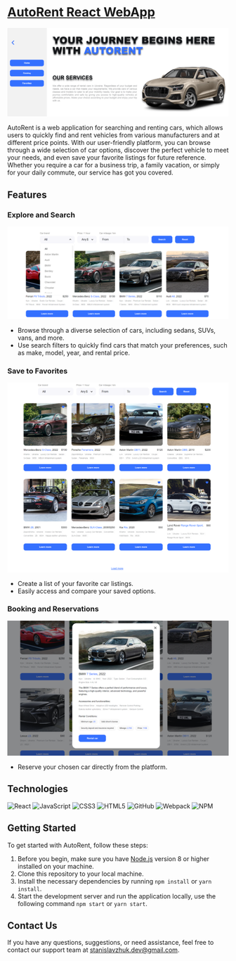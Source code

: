 # [AutoRent React WebApp](https://stanislavzhuk.github.io/AutoRent/)

<img src="./assets/home-page.png" alt="Home page">

AutoRent is a web application for searching and renting cars, which allows users to quickly find and rent vehicles from various manufacturers and at different price points. With our user-friendly platform, you can browse through a wide selection of car options, discover the perfect vehicle to meet your needs, and even save your favorite listings for future reference. Whether you require a car for a business trip, a family vacation, or simply for your daily commute, our service has got you covered.

## Features

### Explore and Search

<img src="./assets/search.png" alt="Search">

- Browse through a diverse selection of cars, including sedans, SUVs, vans, and more.
- Use search filters to quickly find cars that match your preferences, such as make, model, year, and rental price.

### Save to Favorites

<img src="./assets/favorite-page.png" alt="Favorite page">

- Create a list of your favorite car listings.
- Easily access and compare your saved options.

### Booking and Reservations

<img src="./assets/booking.png" alt="Booking and Reservations">

- Reserve your chosen car directly from the platform.

## Technologies

![React](https://img.shields.io/badge/react-%2320232a.svg?style=for-the-badge&logo=react&logoColor=%2361DAFB)
![JavaScript](https://img.shields.io/badge/javascript-%23323330.svg?style=for-the-badge&logo=javascript&logoColor=%23F7DF1E)
![CSS3](https://img.shields.io/badge/css3-%231572B6.svg?style=for-the-badge&logo=css3&logoColor=white)
![HTML5](https://img.shields.io/badge/html5-%23E34F26.svg?style=for-the-badge&logo=html5&logoColor=white)
![GitHub](https://img.shields.io/badge/github-%23121011.svg?style=for-the-badge&logo=github&logoColor=white)
![Webpack](https://img.shields.io/badge/webpack-%238DD6F9.svg?style=for-the-badge&logo=webpack&logoColor=black)
![NPM](https://img.shields.io/badge/NPM-%23CB3837.svg?style=for-the-badge&logo=npm&logoColor=white)

## Getting Started

To get started with AutoRent, follow these steps:

1. Before you begin, make sure you have [Node.js](https://nodejs.org/) version 8 or higher installed on your machine.
2. Clone this repository to your local machine.
3. Install the necessary dependencies by running `npm install` or `yarn install`.
4. Start the development server and run the application locally, use the following command `npm start` or `yarn start`.

## Contact Us

If you have any questions, suggestions, or need assistance, feel free to contact our support team at stanislavzhuk.dev@gmail.com.
